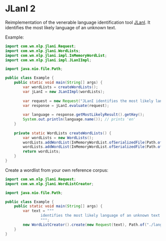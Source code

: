 # JLanI 2
Reimplementation of the venerable language identification tool [JLanI](https://toolbox.wortschatz.uni-leipzig.de/toolbox/textclassification/jlani).
It identifies the most likely language of an unknown text.

Example:

````java
import com.wn.nlp.jlani.Request;
import com.wn.nlp.jlani.WordLists;
import com.wn.nlp.jlani.impl.InMemoryWordList;
import com.wn.nlp.jlani.impl.JLanIImpl;

import java.nio.file.Path;

public class Example {
	public static void main(String[] args) {
		var wordLists = createWordLists();
		var jLanI = new JLanIImpl(wordLists);
		
		var request = new Request("JLanI identifies the most likely language of an unknown text");
		var response = jLanI.evaluate(request);
		
		var language = response.getMostLikelyResult().getKey();
		System.out.println(language.name()); // prints 'en'
	}
	
	private static WordLists createWordLists() {
		var wordLists = new WordLists();
		wordLists.addWordList(InMemoryWordList.ofSerializedFile(Path.of("./resources/wordlists/de.txt")));
		wordLists.addWordList(InMemoryWordList.ofSerializedFile(Path.of("./resources/wordlists/en.txt")));
		return wordLists;
	}
}
````

Create a wordlist from your own reference corpus:

````java
import com.wn.nlp.jlani.Request;
import com.wn.nlp.jlani.WordListCreator;

import java.nio.file.Path;

public class Example {
	public static void main(String[] args) {
		var text = """
				identifies the most likely language of an unknown text
				""";
		new WordListCreator().create(new Request(text), Path.of("./lang.txt"));
	}
}
````
